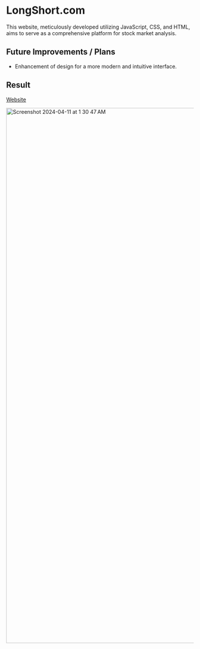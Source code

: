 # LongShort.com

This website, meticulously developed utilizing JavaScript, CSS, and HTML, aims to serve as a comprehensive platform for stock market analysis.

## Future Improvements / Plans

- Enhancement of design for a more modern and intuitive interface.

## Result

[Website](https://thelongshort.netlify.app/)
  
<img width="1437" alt="Screenshot 2024-04-11 at 1 30 47 AM" src="https://github.com/Aggarwal-Gavesh-25/Gavesh-CV/assets/118240223/f499806e-61b0-4eba-b3a3-46730f4dc050">
